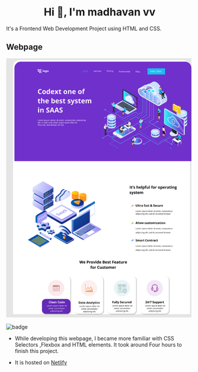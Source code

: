 <h1 align="center">Hi 👋, I'm madhavan vv</h1>
It's  a  Frontend  Web Development Project using HTML and CSS.

## Webpage

![image](./thumbnail.png)

![badge](https://img.shields.io/badge/HTML-CSS-yellowgreen)

- While developing this webpage, I became more familiar with CSS Selectors ,Flexbox and HTML elements. It took around Four hours to finish this project.

- It is hosted on [Netlify](https://aquamarine-moonbeam-af73cc.netlify.app/)
